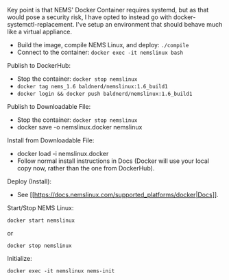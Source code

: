 Key point is that NEMS' Docker Container requires systemd, but as that would pose a security risk, I have opted to instead go with docker-systemctl-replacement. I've setup an environment that should behave much like a virtual appliance.

  - Build the image, compile NEMS Linux, and deploy: `./compile`
  - Connect to the container: `docker exec -it nemslinux bash`

Publish to DockerHub:

  - Stop the container: `docker stop nemslinux`
  - `docker tag nems_1.6 baldnerd/nemslinux:1.6_build1`
  - `docker login && docker push baldnerd/nemslinux:1.6_build1`
  
Publish to Downloadable File:

  - Stop the container: `docker stop nemslinux`
  - docker save -o nemslinux.docker nemslinux

Install from Downloadable File:

  - docker load -i nemslinux.docker
  - Follow normal install instructions in Docs (Docker will use your local copy now, rather than the one from DockerHub).

Deploy (Install):

  - See [[https://docs.nemslinux.com/supported_platforms/docker|Docs]].

Start/Stop NEMS Linux:

`docker start nemslinux`

or

`docker stop nemslinux`

Initialize:

`docker exec -it nemslinux nems-init`
